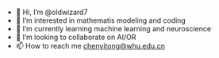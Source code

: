 - 👋 Hi, I’m @oldwizard7
- 👀 I’m interested in mathematis modeling and coding
- 🌱 I’m currently learning machine learning and neuroscience
- 💞️ I’m looking to collaborate on AI/OR
- 📫 How to reach me chenyitong@whu.edu.cn

<!---
oldwizard7/oldwizard7 is a ✨ special ✨ repository because its `README.md` (this file) appears on your GitHub profile.
You can click the Preview link to take a look at your changes.
--->
